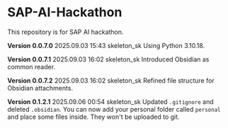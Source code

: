 # SAP-AI-Hackathon

This repository is for SAP AI hackathon.

**Version 0.0.7.0**
2025.09.03 15:43 skeleton_sk
    Using Python 3.10.18.

**Version 0.0.7.1**
2025.09.03 16:02 skeleton_sk 
    Introduced Obsidian as common reader.

**Version 0.0.7.2**
2025.09.03 16:02 skeleton_sk
    Refined file structure for Obsidian attachments.

**Version 0.1.2.1**
2025.09.06 00:54 skeleton_sk
    Updated `.gitignore` and deleted `.obsidian`.
    You can now add your personal folder called `personal` and place some files inside. They won't be uploaded to git.